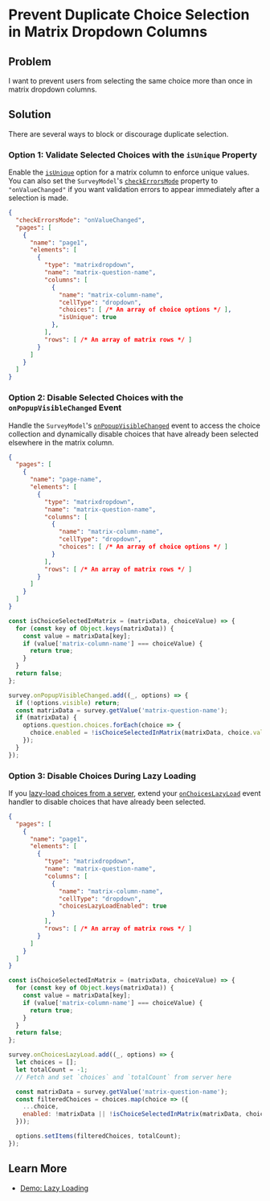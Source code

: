 # Prevent Duplicate Choice Selection in Matrix Dropdown Columns

## Problem

I want to prevent users from selecting the same choice more than once in matrix dropdown columns.

## Solution

There are several ways to block or discourage duplicate selection.

### Option 1: Validate Selected Choices with the `isUnique` Property

Enable the [`isUnique`](https://surveyjs.io/form-library/documentation/api-reference/multi-select-matrix-column-values#isUnique) option for a matrix column to enforce unique values. You can also set the `SurveyModel`'s [`checkErrorsMode`](https://surveyjs.io/form-library/documentation/api-reference/survey-data-model#checkErrorsMode) property to `"onValueChanged"` if you want validation errors to appear immediately after a selection is made. 

```json
{
  "checkErrorsMode": "onValueChanged",
  "pages": [
    {
      "name": "page1",
      "elements": [
        {
          "type": "matrixdropdown",
          "name": "matrix-question-name",
          "columns": [
            {
              "name": "matrix-column-name",
              "cellType": "dropdown",
              "choices": [ /* An array of choice options */ ],
              "isUnique": true
            },
          ],
          "rows": [ /* An array of matrix rows */ ]
        }
      ]
    }
  ]
}
```

### Option 2: Disable Selected Choices with the `onPopupVisibleChanged` Event

Handle the `SurveyModel`'s [`onPopupVisibleChanged`](https://surveyjs.io/form-library/documentation/api-reference/survey-data-model#onPopupVisibleChanged) event to access the choice collection and dynamically disable choices that have already been selected elsewhere in the matrix column.

```json
{
  "pages": [
    {
      "name": "page-name",
      "elements": [
        {
          "type": "matrixdropdown",
          "name": "matrix-question-name",
          "columns": [
            {
              "name": "matrix-column-name",
              "cellType": "dropdown",              
              "choices": [ /* An array of choice options */ ]
            }
          ],
          "rows": [ /* An array of matrix rows */ ]
        }
      ]
    }
  ]
}
```

```js
const isChoiceSelectedInMatrix = (matrixData, choiceValue) => { 
  for (const key of Object.keys(matrixData)) {
    const value = matrixData[key];
    if (value['matrix-column-name'] === choiceValue) {
      return true;
    }
  }
  return false;
};

survey.onPopupVisibleChanged.add((_, options) => {
  if (!options.visible) return;
  const matrixData = survey.getValue('matrix-question-name');
  if (matrixData) {
    options.question.choices.forEach(choice => {
      choice.enabled = !isChoiceSelectedInMatrix(matrixData, choice.value);
    });
  }
});
```

### Option 3: Disable Choices During Lazy Loading

If you [lazy-load choices from a server](https://surveyjs.io/form-library/examples/lazy-loading-dropdown/), extend your [`onChoicesLazyLoad`](https://surveyjs.io/form-library/documentation/api-reference/survey-data-model#onChoicesLazyLoad) event handler to disable choices that have already been selected.

```json
{
  "pages": [
    {
      "name": "page1",
      "elements": [
        {
          "type": "matrixdropdown",
          "name": "matrix-question-name",
          "columns": [
            {
              "name": "matrix-column-name",
              "cellType": "dropdown",
              "choicesLazyLoadEnabled": true
            }
          ],
          "rows": [ /* An array of matrix rows */ ]
        }
      ]
    }
  ]
}
```

```js
const isChoiceSelectedInMatrix = (matrixData, choiceValue) => { 
  for (const key of Object.keys(matrixData)) {
    const value = matrixData[key];
    if (value['matrix-column-name'] === choiceValue) {
      return true;
    }
  }
  return false;
};

survey.onChoicesLazyLoad.add((_, options) => {
  let choices = [];
  let totalCount = -1;
  // Fetch and set `choices` and `totalCount` from server here

  const matrixData = survey.getValue('matrix-question-name');
  const filteredChoices = choices.map(choice => ({
    ...choice,
    enabled: !matrixData || !isChoiceSelectedInMatrix(matrixData, choice.value)
  }));

  options.setItems(filteredChoices, totalCount);
});
```

## Learn More

- [Demo: Lazy Loading](https://surveyjs.io/form-library/examples/lazy-loading-dropdown/)
